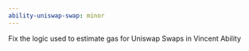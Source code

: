 ```yaml
---
ability-uniswap-swap: minor
---
```


Fix the logic used to estimate gas for Uniswap Swaps in Vincent Ability
